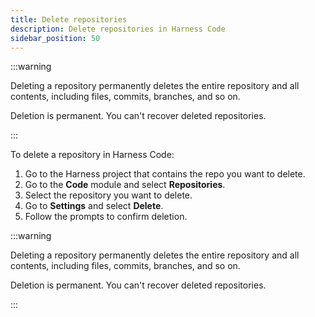 ```yaml
---
title: Delete repositories
description: Delete repositories in Harness Code
sidebar_position: 50
---
```


:::warning

Deleting a repository permanently deletes the entire repository and all contents, including files, commits, branches, and so on.

Deletion is permanent. You can't recover deleted repositories.

:::

To delete a repository in Harness Code:

1. Go to the Harness project that contains the repo you want to delete.
2. Go to the **Code** module and select **Repositories**.
3. Select the repository you want to delete.
4. Go to **Settings** and select **Delete**.
5. Follow the prompts to confirm deletion.

:::warning

Deleting a repository permanently deletes the entire repository and all contents, including files, commits, branches, and so on.

Deletion is permanent. You can't recover deleted repositories.

:::

